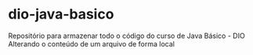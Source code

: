 # dio-java-basico
Repositório para armazenar todo o código do curso de Java Básico - DIO
Alterando o conteúdo de um arquivo de forma local